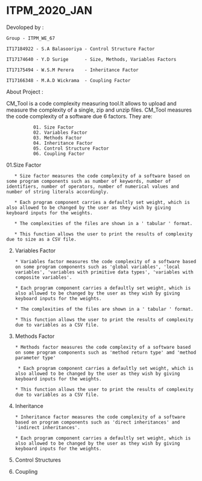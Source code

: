 # ITPM_2020_JAN

Devoloped by :

    Group - ITPM_WE_67

    IT17184922 - S.A Balasooriya - Control Structure Factor

    IT17174640 - Y.D Surige      - Size, Methods, Variables Factors

    IT17175494 - W.S.M Perera    - Inheritance Factor

    IT17166348 - M.A.D Wickrama  - Coupling Factor

About Project :

CM_Tool is a code complexity measuring tool.It allows to upload and measure the complexity of a single, zip and unzip files. CM_Tool measures the code complexity of a software due 6 factors. They are:

              01. Size Factor
              02. Variables Factor
              03. Methods Factor
              04. Inheritance Factor
              05. Control Structure Factor
              06. Coupling Factor
              
01.Size Factor

       * Size factor measures the code complexity of a software based on some program components such as number of keywords, number of   identifiers, number of operators, number of numerical values and number of string literals accordingly.
        
       * Each program component carries a defaultly set weight, which is also allowed to be changed by the user as they wish by giving   keyboard inputs for the weights.
       
       * The complexities of the files are shown in a ' tabular ' format.
       
       * This function allows the user to print the results of complexity due to size as a CSV file.

02. Variables Factor

        * Variables factor measures the code complexity of a software based on some program components such as 'global variables', 'local variables', 'variables with primitive data types', 'variables with composite variables'.
       
        * Each program component carries a defaultly set weight, which is also allowed to be changed by the user as they wish by giving   keyboard inputs for the weights.
       
        * The complexities of the files are shown in a ' tabular ' format.
        
        * This function allows the user to print the results of complexity due to variables as a CSV file.

03. Methods Factor

        * Methods factor measures the code complexity of a software based on some program components such as 'method return type' amd 'method parameter type'
        
         * Each program component carries a defaultly set weight, which is also allowed to be changed by the user as they wish by giving   keyboard inputs for the weights.
         
        * This function allows the user to print the results of complexity due to variables as a CSV file.

04. Inheritance

        * Inheritance factor measures the code complexity of a software based on program components such as 'direct inheritances' and 'indirect inheritances'.
        
        * Each program component carries a defaultly set weight, which is also allowed to be changed by the user as they wish by giving   keyboard inputs for the weights.

05. Control Structures

06. Coupling
              


